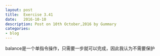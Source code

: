 ```yaml
---
layout: post
title:  Exercise 3.41
date:   2016-10-10
description: Post on 10th October,2016 by Gummary
categories:
- blog
---
```


balance是一个单指令操作，只需要一步就可以完成，因此我认为不需要保护